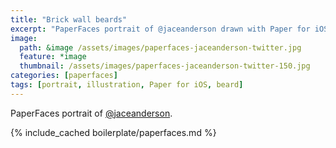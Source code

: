 ```yaml
---
title: "Brick wall beards"
excerpt: "PaperFaces portrait of @jaceanderson drawn with Paper for iOS on an iPad."
image: 
  path: &image /assets/images/paperfaces-jaceanderson-twitter.jpg 
  feature: *image
  thumbnail: /assets/images/paperfaces-jaceanderson-twitter-150.jpg
categories: [paperfaces]
tags: [portrait, illustration, Paper for iOS, beard]
---
```


PaperFaces portrait of [@jaceanderson](https://twitter.com/jaceanderson).

{% include_cached boilerplate/paperfaces.md %}
